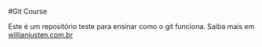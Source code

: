 #Git Course

Este é um repositório teste para ensinar como o git funciona.
Saiba mais em [willianjusten.com.br](http://willianjusten.com.br)
